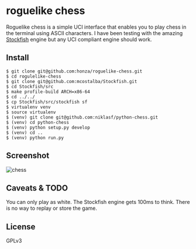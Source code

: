 roguelike chess
===============

Roguelike chess is a simple UCI interface that enables you to play chess in the
terminal using ASCII characters.  I have been testing with the amazing
[Stockfish][1] engine but any UCI compliant engine should work.

Install
-------

    $ git clone git@github.com:honza/roguelike-chess.git
    $ cd rogulelike-chess
    $ git clone git@github.com:mcostalba/Stockfish.git
    $ cd Stockfish/src
    $ make profile-build ARCH=x86-64
    $ cd ../../
    $ cp Stockfish/src/stockfish sf
    $ virtualenv venv
    $ source virtualenv
    $ (venv) git clone git@github.com:niklasf/python-chess.git
    $ (venv) cd python-chess
    $ (venv) python setup.py develop
    $ (venv) cd ..
    $ (venv) python run.py

Screenshot
----------

![chess](http://i.imgur.com/GTDrF89.png)

Caveats & TODO
--------------

You can only play as white.  The Stockfish engine gets 100ms to think.  There
is no way to replay or store the game.

License
-------

GPLv3

[1]: http://stockfishchess.org/
